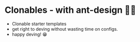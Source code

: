 # Clonables - with ant-design 🚀🚀
- Clonable starter templates
- get right to deving without wasting time on configs.
- happy deving! 😁
